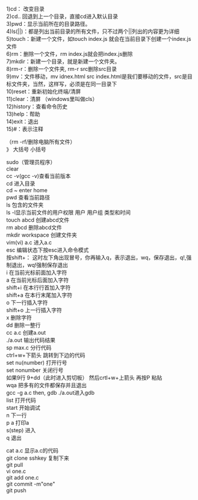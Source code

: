 1)cd： 改变目录     
2)cd.. 回退到上一个目录，直接cd进入默认目录     
3)pwd：显示当前所在的目录路径。     
4)ls(||)：都是列出当前目录的所有文件，只不过两个||列出的内容更为详细     
5)touch：新建一个文件，如touch index.js 就会在当前目录下创建一个index.js文件     
6)rm：删除一个文件，rm index.js就会把index.js删除     
7)mkdir：新建一个目录，就是新建一个文件夹。     
8)rm-r：删除一个文件夹, rm-r src删除src目录       
9)mv：文件移动，mv idnex.html src index.html是我们要移动的文件，src是目标文件夹，当然，这样写，必须是在同一目录下      
10)reset：重新初始化终端/清屏      
11)clear：清屏    （windows里叫做cls）    
12)history：查看命令历史    
13)help：帮助    
14)exit：退出    
15)#：表示注释    

（rm -rf/删除电脑所有文件）   
》 大括号
小括号
    
sudo（管理员程序）    
clear    
cc -v(gcc -v)查看当前版本    
cd 进入目录    
cd ~ enter home    
pwd 查看当前路径   
ls 包含的文件夹    
ls -l显示当前文件的用户权限 用户 用户组 类型和时间   
touch abcd 创建abcd文件    
rm abcd 删除abcd文件   
mkdir workspace 创建文件夹   
vim(vi) a.c 进入a.c    
esc 编辑状态下按esc进入命令模式    
按shift+：   这时左下角出现冒号，你再输入q，表示退出，wq，保存退出，q!,强制退出，wq!强制保存退出   
i 在当前光标前面加入字符   
a 在当前光标后面加入字符   
shift+i 在本行行首加入字符   
shift+a 在本行末尾加入字符   
o 下一行插入字符   
shift+o 上一行插入字符   
x 删除字符   
dd 删除一整行   
cc a.c 创建a.out    
./a.out 输出代码结果    
sp max.c 分行代码   
ctrl+w+下箭头 跳转到下边的代码    
set nu(number) 打开行号   
set nonumber 关闭行号    
如果9行 9+dd（此时进入剪切板） 然后crtl+w+上箭头 再按P 粘贴    
wqa 把多有的文件都保存并且退出   
gcc -g a.c then, gdb ./a.out进入gdb    
list 打开代码   
start 开始调试    
n 下一行    
p a 打印a  
s(step) 进入    
q 退出   
   



cat a.c 显示a.c的代码    
git clone sshkey 复制下来     
git pull    
vi one.c   
git add one.c    
git commit -m"one"    
git push    
 
